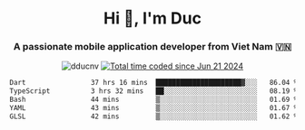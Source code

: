 <h1 align="center">
  Hi 👋, I'm  Duc</h1>
<h3 align="center">A passionate mobile application developer from Viet Nam 🇻🇳</h3>  
  
<p align="center"> <img src="https://komarev.com/ghpvc/?username=dducnv&label=Profile%20views&color=0e75b6&style=flat" alt="dducnv" /> 
<a href="https://wakatime.com/@4d2a2cd9-1bcb-4dd1-84a4-dce128a35137"><img src="https://wakatime.com/badge/user/4d2a2cd9-1bcb-4dd1-84a4-dce128a35137.svg" alt="Total time coded since Jun 21 2024" /></a>
</p>  

<div align="center">
  <!--START_SECTION:waka-->

```txt
Dart                37 hrs 16 mins  █████████████████████▓░░░   86.04 %
TypeScript          3 hrs 32 mins   ██░░░░░░░░░░░░░░░░░░░░░░░   08.19 %
Bash                44 mins         ▒░░░░░░░░░░░░░░░░░░░░░░░░   01.69 %
YAML                43 mins         ▒░░░░░░░░░░░░░░░░░░░░░░░░   01.67 %
GLSL                42 mins         ▒░░░░░░░░░░░░░░░░░░░░░░░░   01.62 %
```

<!--END_SECTION:waka-->
</div>




  
